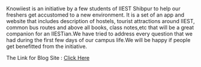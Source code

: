 Knowiiest is an initiative by a few students of IIEST Shibpur to help our freshers get accustomed to a new environment. It is a set of an app and website that includes description of hostels, tourist attractions around IIEST, common bus routes and above all books, class notes,etc that will be a great companion for an IIESTian.We have tried to address every question that we had during the first few days of our campus life.We will be happy if people get benefitted from the initiative.

The Link for Blog Site : <a href="knowiiestblog.herokuapp.com/"> Click Here</a>
